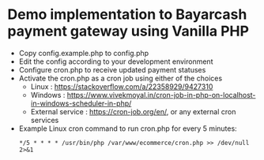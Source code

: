 
# Demo implementation to Bayarcash payment gateway using Vanilla PHP

* Copy config.example.php to config.php
* Edit the config according to your development environment
* Configure cron.php to receive updated payment statuses
* Activate the cron.php as a cron job using either of the choices
    - Linux : https://stackoverflow.com/a/22358929/9427310
    - Windows : https://www.vivekmoyal.in/cron-job-in-php-on-localhost-in-windows-scheduler-in-php/
    - External service : https://cron-job.org/en/, or any external cron services
* Example Linux cron command to run cron.php for every 5 minutes: 
  ```shell
  */5 * * * * /usr/bin/php /var/www/ecommerce/cron.php >> /dev/null 2>&1
  ```
